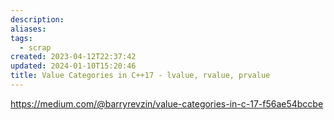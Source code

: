 ```yaml
---
description: 
aliases: 
tags:
  - scrap
created: 2023-04-12T22:37:42
updated: 2024-01-10T15:20:46
title: Value Categories in C++17 - lvalue, rvalue, prvalue
---
```

<https://medium.com/@barryrevzin/value-categories-in-c-17-f56ae54bccbe>

